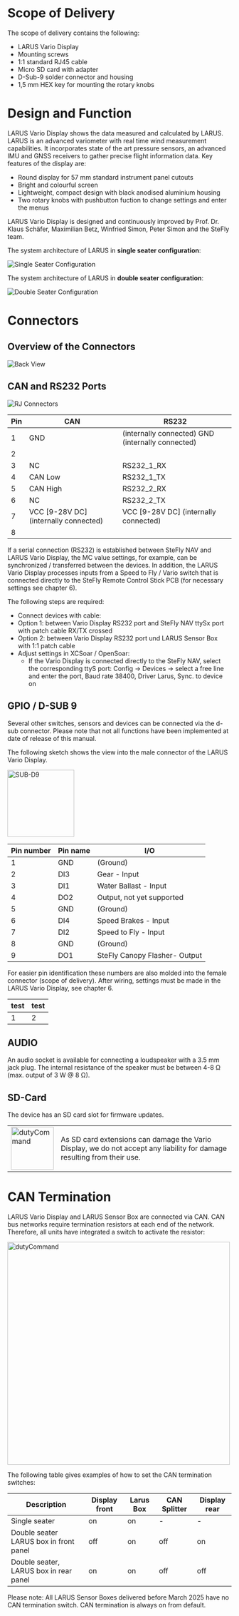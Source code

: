 # Scope of Delivery
The scope of delivery contains the following:
* LARUS Vario Display
* Mounting screws
* 1:1 standard RJ45 cable
* Micro SD card with adapter
* D-Sub-9 solder connector and housing
* 1,5 mm HEX key for mounting the rotary knobs

# Design and Function
LARUS Vario Display shows the data measured and calculated by LARUS. LARUS is an advanced variometer with real time wind measurement capabilities. It incorporates state of the art pressure sensors, an advanced IMU and GNSS receivers to gather precise flight information data. 
Key features of the display are: 
* Round display for 57 mm standard instrument panel cutouts
* Bright and colourful screen
* Lightweight, compact design with black anodised aluminium housing
* Two rotary knobs with pushbutton fuction to change settings and enter the menus

LARUS Vario Display is designed and continuously improved by Prof. Dr. Klaus Schäfer, Maximilian Betz, Winfried Simon, Peter Simon and the SteFly team. 

The system architecture of LARUS in **single seater configuration**: 

![Single Seater Configuration](./Images/SingleSeaterConfig.png)


The system architecture of LARUS in **double seater configuration**: 

![Double Seater Configuration](./Images/DoubleSeaterConfigWhite.png)


# Connectors

## Overview of the Connectors

![Back View](./Images/LarusVarioBack.png)

## CAN and RS232 Ports

![RJ Connectors](./Images/LarusVarioRJ45Connectors.svg)

|Pin	|CAN | RS232|
|---|------|----------------|
|1|	GND| (internally connected)	GND (internally connected)|
|2|		
|3|	NC|	RS232_1_RX|
|4|	CAN Low|	RS232_1_TX|
|5|	CAN High|	RS232_2_RX|
|6|	NC|	RS232_2_TX|
|7|	VCC [9-28V DC] (internally connected)|	VCC [9-28V DC] (internally connected)|
|8|		|

If a serial connection (RS232) is established between SteFly NAV and LARUS Vario Display, the MC value settings, for example, can be synchronized / transferred between the devices. In addition, the LARUS Vario Display processes inputs from a Speed to Fly / Vario switch that is connected directly to the SteFly Remote Control Stick PCB (for necessary settings see chapter 6). 

The following steps are required: 
* Connect devices with cable: 
 * Option 1: between Vario Display RS232 port and SteFly NAV ttySx port with patch cable RX/TX crossed
 * Option 2: between Vario Display RS232 port und LARUS Sensor Box with 1:1 patch cable
* Adjust settings in XCSoar / OpenSoar:
  * If the Vario Display is connected directly to the SteFly NAV, select the corresponding ttyS port: Config -> Devices -> select a free line and enter the port, Baud rate 38400, Driver Larus, Sync. to device on

## GPIO / D-SUB 9

Several other switches, sensors and devices can be connected via the d-sub connector. Please note that not all functions have been implemented at date of release of this manual. 

The following sketch shows the view into the male connector of the LARUS Vario Display. 

<img width="150" alt="SUB-D9" src="Images/LarusVarioSUBD9-m.png" />

|Pin number|	Pin name |	I/O|
|----|--------|---------|
|1	|GND	|(Ground)|
|2	|DI3  |Gear - Input|
|3	|DI1 | Water Ballast - Input|
|4	|DO2|	Output, not yet supported|
|5	|GND|	(Ground)|
|6	|DI4 | Speed Brakes - Input|
|7	|DI2 | Speed to Fly	- Input|
|8	|GND |	(Ground)|
|9	|DO1 | SteFly Canopy Flasher- Output|

For easier pin identification these numbers are also molded into the female connector (scope of delivery). 
After wiring, settings must be made in the LARUS Vario Display, see chapter 6.

| test |test|
|------|-----|
| 1 | 2 |

## AUDIO
An audio socket is available for connecting a loudspeaker with a 3.5 mm jack plug.  The internal resistance of the speaker must be between 4-8 Ω (max. output of 3 W @ 8 Ω).

## SD-Card
The device has an SD card slot for firmware updates.  

| |  |
|------------------------|-------------------------------------------------------------------------------------------|
<img width="96" alt="dutyCommand" src="Images/redCaution.svg" /> |As SD card extensions can damage the Vario Display, we do not accept any liability for damage resulting from their use.|

# CAN Termination 

LARUS Vario Display and LARUS Sensor Box are connected via CAN. CAN bus networks require termination resistors at each end of the network. Therefore, all units have integrated a switch to activate the resistor:

<img width="500" alt="dutyCommand" src="Images/LarusVarioCANTerm-m.png" /> 

The following table gives examples of how to set the CAN termination switches: 

|Description|Display front| Larus Box| CAN Splitter |  Display rear|
|--|--|--|--|--|
|Single seater	|on|	on|	-|	-|
|Double seater LARUS box in front panel|	off|	on|	off|	on|
|Double seater, LARUS box in rear panel|	on|	on|	off|	off|

Please note: All LARUS Sensor Boxes delivered before March 2025 have no CAN termination switch.  CAN termination is always on from default.

